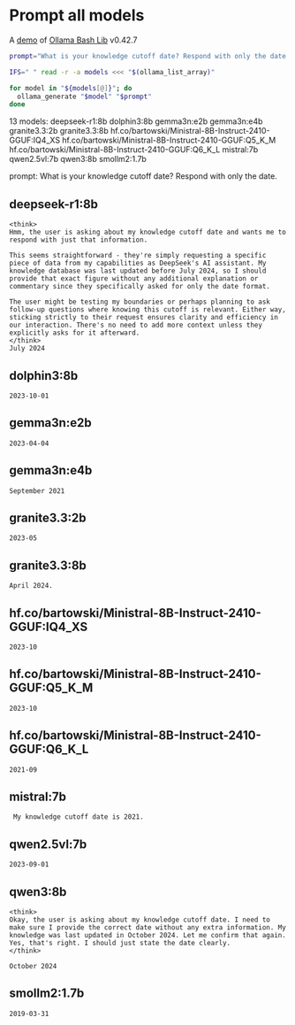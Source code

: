 # Prompt all models

A [demo](../README.md#demos) of [Ollama Bash Lib](https://github.com/attogram/ollama-bash-lib) v0.42.7

```bash
prompt="What is your knowledge cutoff date? Respond with only the date."

IFS=" " read -r -a models <<< "$(ollama_list_array)"

for model in "${models[@]}"; do
  ollama_generate "$model" "$prompt"
done
```
13 models: deepseek-r1:8b dolphin3:8b gemma3n:e2b gemma3n:e4b granite3.3:2b granite3.3:8b hf.co/bartowski/Ministral-8B-Instruct-2410-GGUF:IQ4_XS hf.co/bartowski/Ministral-8B-Instruct-2410-GGUF:Q5_K_M hf.co/bartowski/Ministral-8B-Instruct-2410-GGUF:Q6_K_L mistral:7b qwen2.5vl:7b qwen3:8b smollm2:1.7b

prompt: What is your knowledge cutoff date? Respond with only the date.

## deepseek-r1:8b
```
<think>
Hmm, the user is asking about my knowledge cutoff date and wants me to respond with just that information.

This seems straightforward - they're simply requesting a specific piece of data from my capabilities as DeepSeek's AI assistant. My knowledge database was last updated before July 2024, so I should provide that exact figure without any additional explanation or commentary since they specifically asked for only the date format.

The user might be testing my boundaries or perhaps planning to ask follow-up questions where knowing this cutoff is relevant. Either way, sticking strictly to their request ensures clarity and efficiency in our interaction. There's no need to add more context unless they explicitly asks for it afterward.
</think>
July 2024
```

## dolphin3:8b
```
2023-10-01
```

## gemma3n:e2b
```
2023-04-04
```

## gemma3n:e4b
```
September 2021

```

## granite3.3:2b
```
2023-05
```

## granite3.3:8b
```
April 2024.
```

## hf.co/bartowski/Ministral-8B-Instruct-2410-GGUF:IQ4_XS
```
2023-10
```

## hf.co/bartowski/Ministral-8B-Instruct-2410-GGUF:Q5_K_M
```
2023-10
```

## hf.co/bartowski/Ministral-8B-Instruct-2410-GGUF:Q6_K_L
```
2021-09
```

## mistral:7b
```
 My knowledge cutoff date is 2021.
```

## qwen2.5vl:7b
```
2023-09-01
```

## qwen3:8b
```
<think>
Okay, the user is asking about my knowledge cutoff date. I need to make sure I provide the correct date without any extra information. My knowledge was last updated in October 2024. Let me confirm that again. Yes, that's right. I should just state the date clearly.
</think>

October 2024
```

## smollm2:1.7b
```
2019-03-31
```
